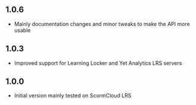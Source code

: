 ## 1.0.6

- Mainly documentation changes and minor tweaks to make the API more usable

## 1.0.3

- Improved support for Learning Locker and Yet Analytics LRS servers

## 1.0.0

- Initial version mainly tested on ScormCloud LRS
